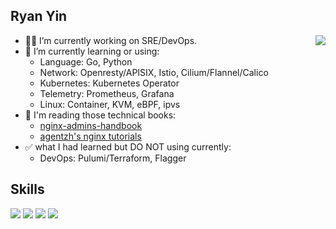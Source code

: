 ## Ryan Yin

<a href="https://github.com/anuraghazra/github-readme-stats">
  <img align="right" src="https://github-readme-stats.vercel.app/api?username=ryan4yin&show_icons=true&hide_border=false&icon_color=ffb90f&title_color=586069&count_private=true&include_all_commits=true" />
</a>

- 👨‍💻 I’m currently working on SRE/DevOps.
- 🌱 I’m currently learning or using:
  - Language: Go, Python
  - Network: Openresty/APISIX, Istio, Cilium/Flannel/Calico
  - Kubernetes: Kubernetes Operator
  - Telemetry: Prometheus, Grafana
  - Linux: Container, KVM, eBPF, ipvs
- 📖 I'm reading those technical books:
  - [nginx-admins-handbook](https://github.com/trimstray/nginx-admins-handbook)
  - [agentzh's nginx tutorials](https://openresty.org/download/agentzh-nginx-tutorials-en.html)
- ✅ what I had learned but DO NOT using currently:
  - DevOps: Pulumi/Terraform, Flagger


## Skills 

[![](https://img.shields.io/badge/-Kubernetes-326de6?style=flat-square&logo=Kubernetes&logoColor=fff)](https://github.com/kubernetes/kubernetes)
[![](https://img.shields.io/badge/-Linux-000000?style=flat-square&logo=Linux&logoColor=fff)](https://github.com/torvalds/linux)
[![](https://img.shields.io/badge/-Python-3776ab?style=flat-square&logo=Python&logoColor=fff)](https://github.com/python/cpython)
[![](https://img.shields.io/badge/-Go-007d9c?style=flat-square&logo=Go&logoColor=fff)](https://github.com/golang/go)
